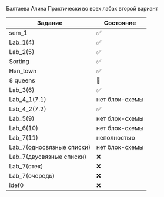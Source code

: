 Балтаева Алина 
Практически во всех лабах второй вариант 

| Задание | Состояние |
| ------------- | ------------- |
|sem_1| :white_check_mark:|
| Lab_1(4) | :white_check_mark:|
| Lab_2(5) | :white_check_mark: |
| Sorting |:white_check_mark: |
| Han_town |:white_check_mark: |
|  8 queens|:black_square_button:  |
| Lab_3(6) |:white_check_mark:  |
| Lab_4_1(7.1) |нет блок-схемы|
| Lab_4_2(7.2) |:white_check_mark:  |
| Lab_5(9) |нет блок-схемы  |
| Lab_6(10) |нет блок-схемы  |
| Lab_7(11) |неполностью  |
| Lab_7(односвязные списки) |нет блок-схемы  |
| Lab_7(двусвязные списки) |:x:  |
| Lab_7(стек) |:x:  |
| Lab_7(очередь) |:x:  |
| idef0|:x:  |

